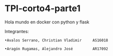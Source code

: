 # TPI-corto4-parte1

Hola mundo en docker con python y flask

Integrantes: 

    •Avalos Serrano, Christian Vladimir     AS16018
    
    •Aragón Rugamas, Alejandro José         AR17092
